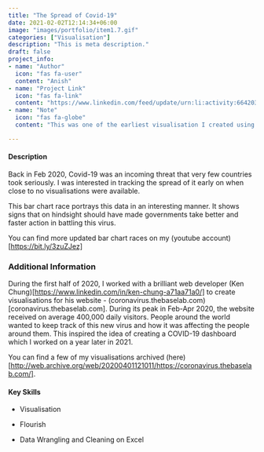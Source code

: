 ```yaml
---
title: "The Spread of Covid-19"
date: 2021-02-02T12:14:34+06:00
image: "images/portfolio/item1.7.gif"
categories: ["Visualisation"]
description: "This is meta description."
draft: false
project_info:
- name: "Author"
  icon: "fas fa-user"
  content: "Anish"
- name: "Project Link"
  icon: "fas fa-link"
  content: "https://www.linkedin.com/feed/update/urn:li:activity:6642033879513432064/"
- name: "Note"
  icon: "fas fa-globe"
  content: "This was one of the earliest visualisation I created using Flourish. The data was cleaned and wrangled using Excel daily during the Feb 2020 to May 2020 period."

---
```


#### Description
Back in Feb 2020, Covid-19 was an incoming threat that very few countries took seriously. I was interested in tracking the spread of it early on when close to no visualisations were available. 

This bar chart race portrays this data in an interesting manner. It shows signs that on hindsight should have made governments take better and faster action in battling this virus. 

You can find more updated bar chart races on my (youtube account)[https://bit.ly/3zuZJez]

### Additional Information

During the first half of 2020, I worked with a brilliant web developer (Ken Chung)[https://www.linkedin.com/in/ken-chung-a71aa71a0/] to create visualisations for his website - (coronavirus.thebaselab.com)[coronavirus.thebaselab.com]. During its peak in Feb-Apr 2020, the website received on average 400,000 daily visitors. People around the world wanted to keep track of this new virus and how it was affecting the people around them. This inspired the idea of creating a COVID-19 dashboard which I worked on a year later in 2021. 

You can find a few of my visualisations archived (here)[http://web.archive.org/web/20200401121011/https://coronavirus.thebaselab.com/]. 

#### Key Skills

- Visualisation

- Flourish

- Data Wrangling and Cleaning on Excel 